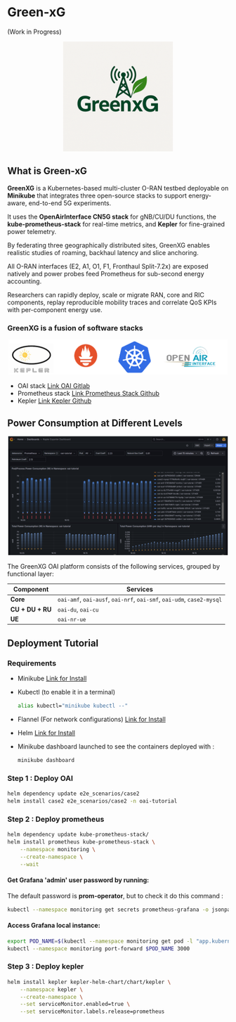 # Green-xG 
(Work in Progress)


<p align="center">
<img src="images/greenxg.png" alt="logo GreenXG" style="width:250px;"/>
</p>

## What is Green-xG

**GreenXG** is a Kubernetes-based multi-cluster O-RAN testbed deployable on **Minikube** that integrates three open-source stacks to support energy-aware, end-to-end 5G experiments.

It uses the **OpenAirInterface CN5G stack** for gNB/CU/DU functions, the **kube-prometheus-stack** for real-time metrics, and **Kepler** for fine-grained power telemetry.

By federating three geographically distributed sites, GreenXG enables realistic studies of roaming, backhaul latency and slice anchoring.

All O-RAN interfaces (E2, A1, O1, F1, Fronthaul Split-7.2x) are exposed natively and power probes feed Prometheus for sub-second energy accounting.

Researchers can rapidly deploy, scale or migrate RAN, core and RIC components, replay reproducible mobility traces and correlate QoS KPIs with per-component energy use.

### GreenXG is a fusion of software stacks 

<p align="center">
<img src="images/stack.png" alt="Stack" style="width:500px;"/>
</p>

- OAI stack [Link OAI Gitlab](https://gitlab.eurecom.fr/oai/cn5g/oai-cn5g-fed)
- Prometheus stack [Link Prometheus Stack Github](https://github.com/prometheus-community/helm-charts/tree/main/charts/kube-prometheus-stack)
- Kepler [Link Kepler Github](https://github.com/sustainable-computing-io/kepler-helm-chart/tree/main)



## Power Consumption at Different Levels


<p align="center">
<img src="images/keplerdashboard.png" alt="Kepler dashboard power consumption " style="width:500px;"/>
</p>


The GreenXG OAI platform consists of the following services, grouped by functional layer:

| Component        | Services                                                   |
|------------------|------------------------------------------------------------|
| **Core**         | `oai-amf`, `oai-ausf`, `oai-nrf`, `oai-smf`, `oai-udm`, `case2-mysql` |
| **CU + DU + RU** | `oai-du`, `oai-cu`                                         |
| **UE**           | `oai-nr-ue`                                                |

## Deployment Tutorial

### Requirements

- Minikube [Link for Install](https://kubernetes.io/fr/docs/tasks/tools/install-minikube/)
- Kubectl (to enable it in a terminal)
    ```bash
    alias kubectl="minikube kubectl --"
    ```
- Flannel (For network configurations) [Link for Install](https://github.com/flannel-io/flannel)
- Helm [Link for Install](https://helm.sh/docs/intro/install/)

- Minikube dashboard launched to see the containers deployed with :
    ```bash
    minikube dashboard
    ```


### Step 1 : Deploy OAI

```bash
helm dependency update e2e_scenarios/case2
helm install case2 e2e_scenarios/case2 -n oai-tutorial
```

### Step 2 : Deploy prometheus

```bash
helm dependency update kube-prometheus-stack/
helm install prometheus kube-prometheus-stack \
    --namespace monitoring \
    --create-namespace \
    --wait
```

#### Get Grafana 'admin' user password by running:
The default password is **prom-operator**, but to check it do this command : 
```bash
kubectl --namespace monitoring get secrets prometheus-grafana -o jsonpath="{.data.admin-password}" | base64 -d ; echo
```
#### Access Grafana local instance:
```bash
export POD_NAME=$(kubectl --namespace monitoring get pod -l "app.kubernetes.io/name=grafana,app.kubernetes.io/instance=prometheus" -oname)
kubectl --namespace monitoring port-forward $POD_NAME 3000
```

### Step 3 : Deploy kepler

```bash
helm install kepler kepler-helm-chart/chart/kepler \
    --namespace kepler \
    --create-namespace \
    --set serviceMonitor.enabled=true \
    --set serviceMonitor.labels.release=prometheus 
```
